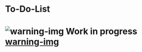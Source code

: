 # To-Do-List

# ![warning-img](https://symbl-world.akamaized.net/i/webp/74/df2717caf725b25104695788729780.webp) Work in progress [warning-img](https://symbl-world.akamaized.net/i/webp/74/df2717caf725b25104695788729780.webp)